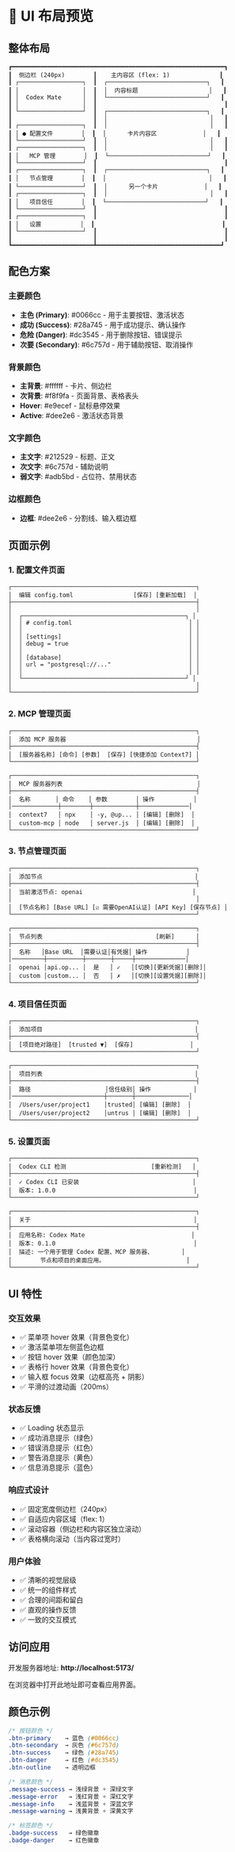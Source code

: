 # 📱 UI 布局预览

## 整体布局

```
┏━━━━━━━━━━━━━━━━━━━━━━━━━━━━━━━━━━━━━━━━━━━━━━━━━━━━━━━━━━━━┓
┃  侧边栏 (240px)        ┃    主内容区 (flex: 1)              ┃
┃ ┌──────────────────┐  ┃  ┌────────────────────────────┐   ┃
┃ │                  │  ┃  │  内容标题                    │   ┃
┃ │  Codex Mate      │  ┃  └────────────────────────────┘   ┃
┃ │                  │  ┃                                    ┃
┃ └──────────────────┘  ┃  ┌────────────────────────────┐   ┃
┃                       ┃  │                             │   ┃
┃ ┌──────────────────┐  ┃  │                             │   ┃
┃ │ ● 配置文件        │  ┃  │      卡片内容区             │   ┃
┃ └──────────────────┘  ┃  │                             │   ┃
┃ ┌──────────────────┐  ┃  │                             │   ┃
┃ │   MCP 管理        │  ┃  └────────────────────────────┘   ┃
┃ └──────────────────┘  ┃                                    ┃
┃ ┌──────────────────┐  ┃  ┌────────────────────────────┐   ┃
┃ │   节点管理        │  ┃  │                             │   ┃
┃ └──────────────────┘  ┃  │      另一个卡片             │   ┃
┃ ┌──────────────────┐  ┃  │                             │   ┃
┃ │   项目信任        │  ┃  └────────────────────────────┘   ┃
┃ └──────────────────┘  ┃                                    ┃
┃ ┌──────────────────┐  ┃                                    ┃
┃ │   设置           │  ┃                                    ┃
┃ └──────────────────┘  ┃                                    ┃
┃                       ┃                                    ┃
┗━━━━━━━━━━━━━━━━━━━━━━━┻━━━━━━━━━━━━━━━━━━━━━━━━━━━━━━━━━━━┛
```

## 配色方案

### 主要颜色
- **主色 (Primary)**: #0066cc - 用于主要按钮、激活状态
- **成功 (Success)**: #28a745 - 用于成功提示、确认操作
- **危险 (Danger)**: #dc3545 - 用于删除按钮、错误提示
- **次要 (Secondary)**: #6c757d - 用于辅助按钮、取消操作

### 背景颜色
- **主背景**: #ffffff - 卡片、侧边栏
- **次背景**: #f8f9fa - 页面背景、表格表头
- **Hover**: #e9ecef - 鼠标悬停效果
- **Active**: #dee2e6 - 激活状态背景

### 文字颜色
- **主文字**: #212529 - 标题、正文
- **次文字**: #6c757d - 辅助说明
- **弱文字**: #adb5bd - 占位符、禁用状态

### 边框颜色
- **边框**: #dee2e6 - 分割线、输入框边框

## 页面示例

### 1. 配置文件页面

```
┌────────────────────────────────────────────────────┐
│  编辑 config.toml                 [保存] [重新加载]  │
├────────────────────────────────────────────────────┤
│                                                    │
│  ┌──────────────────────────────────────────────┐ │
│  │ # config.toml                                 │ │
│  │                                               │ │
│  │ [settings]                                    │ │
│  │ debug = true                                  │ │
│  │                                               │ │
│  │ [database]                                    │ │
│  │ url = "postgresql://..."                      │ │
│  │                                               │ │
│  └──────────────────────────────────────────────┘ │
│                                                    │
└────────────────────────────────────────────────────┘
```

### 2. MCP 管理页面

```
┌────────────────────────────────────────────────────┐
│  添加 MCP 服务器                                     │
├────────────────────────────────────────────────────┤
│  [服务器名称] [命令] [参数]  [保存] [快捷添加 Context7] │
└────────────────────────────────────────────────────┘

┌────────────────────────────────────────────────────┐
│  MCP 服务器列表                                      │
├────────────────────────────────────────────────────┤
│  名称       │ 命令    │ 参数        │ 操作           │
│─────────────┼────────┼────────────┼──────────────│
│  context7   │ npx    │ -y, @up... │ [编辑] [删除]  │
│  custom-mcp │ node   │ server.js  │ [编辑] [删除]  │
└────────────────────────────────────────────────────┘
```

### 3. 节点管理页面

```
┌────────────────────────────────────────────────────┐
│  添加节点                                           │
├────────────────────────────────────────────────────┤
│  当前激活节点: openai                               │
│                                                    │
│  [节点名称] [Base URL] [☑ 需要OpenAI认证] [API Key] [保存节点] │
└────────────────────────────────────────────────────┘

┌────────────────────────────────────────────────────┐
│  节点列表                                [刷新]      │
├────────────────────────────────────────────────────┤
│  名称   │Base URL  │需要认证│有凭据│ 操作           │
│─────────┼──────────┼───────┼─────┼──────────────│
│  openai │api.op... │  是   │ ✓   │[切换][更新凭据][删除]│
│  custom │custom... │  否   │ ✗   │[切换][设置凭据][删除]│
└────────────────────────────────────────────────────┘
```

### 4. 项目信任页面

```
┌────────────────────────────────────────────────────┐
│  添加项目                                           │
├────────────────────────────────────────────────────┤
│  [项目绝对路径]  [trusted ▼]  [保存]                │
└────────────────────────────────────────────────────┘

┌────────────────────────────────────────────────────┐
│  项目列表                                           │
├────────────────────────────────────────────────────┤
│  路径                     │信任级别│ 操作            │
│──────────────────────────┼───────┼───────────────│
│  /Users/user/project1    │trusted│ [编辑] [删除]  │
│  /Users/user/project2    │untrus │ [编辑] [删除]  │
└────────────────────────────────────────────────────┘
```

### 5. 设置页面

```
┌────────────────────────────────────────────────────┐
│  Codex CLI 检测                        [重新检测]   │
├────────────────────────────────────────────────────┤
│  ✓ Codex CLI 已安装                                │
│  版本: 1.0.0                                       │
└────────────────────────────────────────────────────┘

┌────────────────────────────────────────────────────┐
│  关于                                              │
├────────────────────────────────────────────────────┤
│  应用名称: Codex Mate                              │
│  版本: 0.1.0                                       │
│  描述: 一个用于管理 Codex 配置、MCP 服务器、        │
│        节点和项目的桌面应用。                       │
└────────────────────────────────────────────────────┘
```

## UI 特性

### 交互效果
- ✅ 菜单项 hover 效果（背景色变化）
- ✅ 激活菜单项左侧蓝色边框
- ✅ 按钮 hover 效果（颜色加深）
- ✅ 表格行 hover 效果（背景色变化）
- ✅ 输入框 focus 效果（边框高亮 + 阴影）
- ✅ 平滑的过渡动画（200ms）

### 状态反馈
- ✅ Loading 状态显示
- ✅ 成功消息提示（绿色）
- ✅ 错误消息提示（红色）
- ✅ 警告消息提示（黄色）
- ✅ 信息消息提示（蓝色）

### 响应式设计
- ✅ 固定宽度侧边栏（240px）
- ✅ 自适应内容区域（flex: 1）
- ✅ 滚动容器（侧边栏和内容区独立滚动）
- ✅ 表格横向滚动（当内容过宽时）

### 用户体验
- ✅ 清晰的视觉层级
- ✅ 统一的组件样式
- ✅ 合理的间距和留白
- ✅ 直观的操作反馈
- ✅ 一致的交互模式

## 访问应用

开发服务器地址: **http://localhost:5173/**

在浏览器中打开此地址即可查看应用界面。

## 颜色示例

```css
/* 按钮颜色 */
.btn-primary    → 蓝色 (#0066cc)
.btn-secondary  → 灰色 (#6c757d)
.btn-success    → 绿色 (#28a745)
.btn-danger     → 红色 (#dc3545)
.btn-outline    → 透明边框

/* 消息颜色 */
.message-success → 浅绿背景 + 深绿文字
.message-error   → 浅红背景 + 深红文字
.message-info    → 浅蓝背景 + 深蓝文字
.message-warning → 浅黄背景 + 深黄文字

/* 标签颜色 */
.badge-success   → 绿色徽章
.badge-danger    → 红色徽章
```
